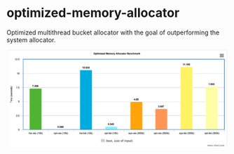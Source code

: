 # optimized-memory-allocator
Optimized multithread bucket allocator with the goal of outperforming the system allocator.

![alt text](https://github.com/pickdani/optimized-memory-allocator/blob/main/graph.png)
